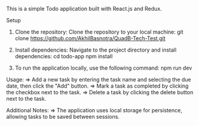 This is a simple Todo application built with React.js and Redux.

Setup

1. Clone the repository: Clone the repository to your local machine:
   git clone https://github.com/AkhilBasnotra/QuadB-Tech-Test.git

2. Install dependencies: Navigate to the project directory and install dependencies:
   cd todo-app
   npm install

3. To run the application locally, use the following command: npm run dev

Usage:
=> Add a new task by entering the task name and selecting the due date, then click the "Add" button.
=> Mark a task as completed by clicking the checkbox next to the task.
=> Delete a task by clicking the delete button next to the task.

Additional Notes:
=> The application uses local storage for persistence, allowing tasks to be saved between sessions.
